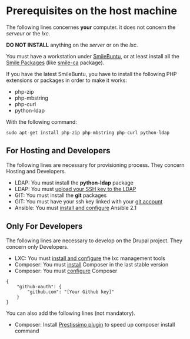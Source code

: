 # Prerequisites on the host machine

The following lines concernes **your** computer. it does not concern the *serveur* or the *lxc*.

**DO NOT INSTALL** anything on the *server* or on the *lxc*.

You must have a workstation under [SmileBuntu](https://wiki.smile.fr/view/Systeme.ConfigPostes/ConfigUbuntu),
or at least install all the [Smile Packages](https://wiki.smile.fr/view/Adminsys/UbuntuSmilebuntu)
(like [smile-ca](https://wiki.smile.fr/view/Systeme/ConfigPostes/SmileSSLCertificates#How_to_install_in_Linux) package).

If you have the latest SmileBuntu, you have to install the following PHP extensions or packages in order to make it works:

+ php-zip
+ php-mbstring
+ php-curl
+ python-ldap

With the following command:

```
sudo apt-get install php-zip php-mbstring php-curl python-ldap
```

## For Hosting and Developers

The following lines are necessary for provisioning process. They concern Hosting and Developers.

+ LDAP:     You must install the **python-ldap** package
+ LDAP:     You must [upload your SSH key to the LDAP ](https://wiki.smile.fr/view/Systeme/UsingSmileLDAP#Upload_your_SSH_key_to_the_LDAP)
+ GIT:      You must install the **git** packages
+ GIT:      You must have your ssh key linked with your [git account](https://git.smile.fr/profile/keys)
+ Ansible:  You must [install and configure](https://wiki.smile.fr/view/Systeme/AnsibleIntro) Ansible 2.1

## Only For Developers 

The following lines are necessary to develop on the Drupal project. They concern only Developers.

+ LXC:      You must [install and configure](https://wiki.smile.fr/view/Dirtech/LxcForDevs) the lxc management tools 
+ Composer: You must [install](https://getcomposer.org/doc/00-intro.md#globally) Composer in the last stable version
+ Composer: You must [configure](https://wiki.smile.fr/view/PHP/HowToConfigComposer) Composer

```
{
    "github-oauth": {
        "github.com": "[Your Github key]"
    }
}
```

You can also add the following lines (not mandatory). 

+ Composer: Install [Prestissimo plugin](https://github.com/hirak/prestissimo#prestissimo-composer-plugin) to speed up composer install command
